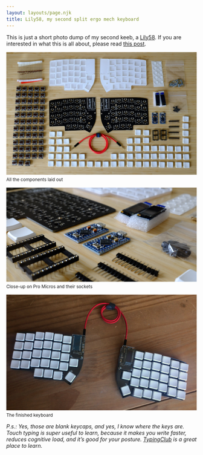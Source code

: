 ```yaml
---
layout: layouts/page.njk
title: Lily58, my second split ergo mech keyboard
---
```


This is just a short photo dump of my second keeb, a [Lily58](https://splitkb.com/collections/keyboard-kits/products/lily58-kb-pcb-kit). If you are interested in what this is all about, please read [this post](/keeb).

![](/img/lily1.png)  
<small>All the components laid out</small>

![](/img/lily2.png)  
<small>Close-up on Pro Micros and their sockets</small>

![](/img/lily3.png)  
<small>The finished keyboard</small>

_P.s.: Yes, those are blank keycaps, and yes, I know where the keys are. Touch typing is super useful to learn, because it makes you write faster, reduces cognitive load, and it’s good for your posture. [TypingClub](https://www.typingclub.com/) is a great place to learn._
